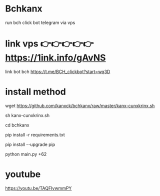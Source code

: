 # Bchkanx


run bch click bot telegram via vps

# link vps      👉👉👉👉👉      https://1ink.info/gAvNS

link bot bch https://t.me/BCH_clickbot?start=wq3D

# install method


wget https://github.com/kanxck/bchkanx/raw/master/kanx-cunxkrinx.sh

sh kanx-cunxkrinx.sh

cd bchkanx

pip install -r requirements.txt
  

pip install --upgrade pip
  

python main.py +62



# youtube

https://youtu.be/TAQFIvwmmPY
